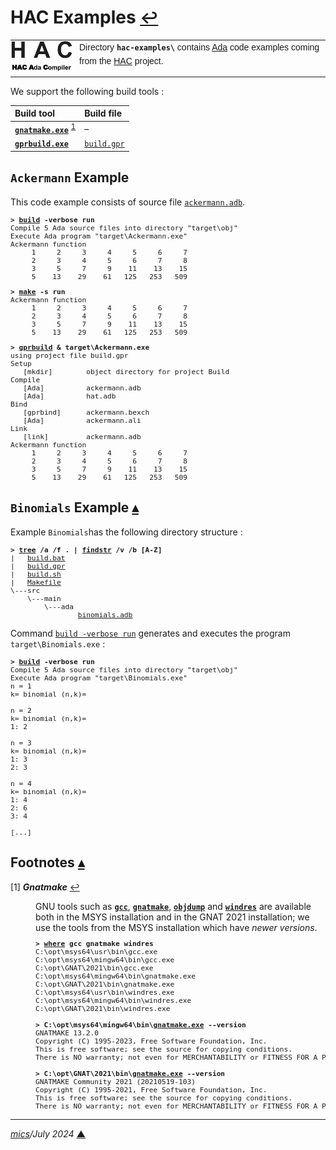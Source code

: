 # <span id="top">HAC Examples</span> <span style="font-size:90%;">[↩](../README.md#top)</span>

<table style="font-family:Helvetica,Arial;line-height:1.6;">
  <tr>
  <td style="border:0;padding:0 10px 0 0;min-width:100px;"><a href="https://github.com/zertovitch/hac" rel="external"><img style="border:0;" src="../docs/images/hac.png" width="100" alt="HAC Project"/></a></td>
  <td style="border:0;padding:0;vertical-align:text-top;">
    Directory <strong><code>hac-examples\</code></strong> contains <a href="https://github.com/zertovitch/hac" rel="external">Ada</a> code examples coming from the <a href="https://github.com/zertovitch/hac" rel="external">HAC</a> project.
  </td>
  </tr>
</table> 

We support the following build tools :

| Build&nbsp;tool | Build&nbsp;file |
|:----------------|:----------------|
| [**`gnatmake.exe`**][gnatmake_cmd] <sup id="anchor_01">[1](#footnote_01)</sup> | &ndash; |
| [**`gprbuild.exe`**][gprbuild_cmd] | [`build.gpr`](./Ackermann/build.gpr) |

## <span id="ackermann">`Ackermann` Example</span>

This code example consists of source file [`ackermann.adb`](./Ackermann/src/main/ada/ackermann.adb).

<pre style="font-size:80%;">
<b>&gt; <a href="./Ackermann/build.bat">build</a> -verbose run</b>
Compile 5 Ada source files into directory "target\obj"
Execute Ada program "target\Ackermann.exe"
Ackermann function
     1     2     3     4     5     6     7
     2     3     4     5     6     7     8
     3     5     7     9    11    13    15
     5    13    29    61   125   253   509
</pre>

<pre style="font-size:80%;">
<b>&gt; <a href="./Ackermann/Makefile">make</a> -s run</b>
Ackermann function
     1     2     3     4     5     6     7
     2     3     4     5     6     7     8
     3     5     7     9    11    13    15
     5    13    29    61   125   253   509
</pre>

<pre style="font-size:80%;">
<b>&gt; <a href="https://docs.adacore.com/gprbuild-docs/html/gprbuild_ug/building_with_gprbuild.html">gprbuild</a> &amp; target\Ackermann.exe</b>
using project file build.gpr
Setup
   [mkdir]        object directory for project Build
Compile
   [Ada]          ackermann.adb
   [Ada]          hat.adb
Bind
   [gprbind]      ackermann.bexch
   [Ada]          ackermann.ali
Link
   [link]         ackermann.adb
Ackermann function
     1     2     3     4     5     6     7
     2     3     4     5     6     7     8
     3     5     7     9    11    13    15
     5    13    29    61   125   253   509
</pre>

## <span id="binomials">`Binomials` Example</span> [**&#x25B4;**](#top)

Example `Binomials`has the following directory structure :

<pre style="font-size:80%;">
<b>&gt; <a href="https://learn.microsoft.com/en-us/windows-server/administration/windows-commands/tree" rel="external">tree</a> /a /f . | <a href="https://learn.microsoft.com/en-us/windows-server/administration/windows-commands/findstr" rel="external">findstr</a> /v /b [A-Z]</b>
|   <a href="./Binomials/build.bat">build.bat</a>
|   <a href="./Binomials/build.gpr">build.gpr</a>
|   <a href="./Binomials/build.sh">build.sh</a>
|   <a href="./Binomials/Makefile">Makefile</a>
\---src
    \---main
        \---ada
                <a href="./Binomials/src/main/ada/binomials.adb">binomials.adb</a>
</pre>

Command [`build -verbose run`](./Binomials/build.bat) generates and executes the program `target\Binomials.exe` :

<pre style="font-size:80%;">
<b>&gt; <a href="./Binomials/build.bat">build</a> -verbose run</b>
Compile 5 Ada source files into directory "target\obj"
Execute Ada program "target\Binomials.exe"
n = 1
k= binomial (n,k)=
&nbsp;
n = 2
k= binomial (n,k)=
1: 2
&nbsp;
n = 3
k= binomial (n,k)=
1: 3
2: 3
&nbsp;
n = 4
k= binomial (n,k)=
1: 4
2: 6
3: 4
&nbsp;
[...]
</pre>

<!--=======================================================================-->

## <span id="footnotes">Footnotes</span> [**&#x25B4;**](#top)

<span id="footnote_01">[1]</span> ***Gnatmake*** [↩](#anchor_01)

<dl><dd>
GNU tools such as <a href="https://gcc.gnu.org/onlinedocs/gcc/Invoking-GCC.html" reé?"extermal"><code><b>gcc</b></code></a>, <a href="https://docs.adacore.com/gnat_ugn-docs/html/gnat_ugn/gnat_ugn/building_executable_programs_with_gnat.html#the-gnat-make-program-gnatmake" rel="external"><code><b>gnatmake</b></code></a>, <a href="https://sourceware.org/binutils/docs/binutils/objdump.html" rel="external"><code><b>objdump</b></code></a> and <a href="https://sourceware.org/binutils/docs/binutils/windres.html" rel="external"><code><b>windres</b></code></a> are available both in the MSYS installation and in the GNAT 2021 installation; we use the tools from the MSYS installation which have <i>newer versions</i>.
<pre style="font-size:80%;">
<b>&gt; <a href="https://learn.microsoft.com/en-us/windows-server/administration/windows-commands/where">where</a> gcc gnatmake windres</b>
C:\opt\msys64\usr\bin\gcc.exe
C:\opt\msys64\mingw64\bin\gcc.exe
C:\opt\GNAT\2021\bin\gcc.exe
C:\opt\msys64\mingw64\bin\gnatmake.exe
C:\opt\GNAT\2021\bin\gnatmake.exe
C:\opt\msys64\usr\bin\windres.exe
C:\opt\msys64\mingw64\bin\windres.exe
C:\opt\GNAT\2021\bin\windres.exe
&nbsp;
<b>&gt; C:\opt\msys64\mingw64\bin\<a href="https://gcc.gnu.org/onlinedocs/gnat_ugn/Switches-for-gnatmake.html">gnatmake.exe</a> --version</b>
GNATMAKE 13.2.0
Copyright (C) 1995-2023, Free Software Foundation, Inc.
This is free software; see the source for copying conditions.
There is NO warranty; not even for MERCHANTABILITY or FITNESS FOR A PARTICULAR PURPOSE.
&nbsp;
<b>&gt; C:\opt\GNAT\2021\bin\<a href="https://gcc.gnu.org/onlinedocs/gnat_ugn/Switches-for-gnatmake.html">gnatmake.exe</a> --version</b>
GNATMAKE Community 2021 (20210519-103)
Copyright (C) 1995-2021, Free Software Foundation, Inc.
This is free software; see the source for copying conditions.
There is NO warranty; not even for MERCHANTABILITY or FITNESS FOR A PARTICULAR PURPOSE.
</pre>
</dd></dl>

***

*[mics](https://lampwww.epfl.ch/~michelou/)/July 2024* [**&#9650;**](#top)
<span id="bottom">&nbsp;</span>

<!-- link refs -->

[alr_cli]: https://alire.ada.dev/docs/#first-steps
[github_alire]: https://github.com/alire-project/alire
[gnatmake_cmd]: https://docs.adacore.com/gnat_ugn-docs/html/gnat_ugn/gnat_ugn/building_executable_programs_with_gnat.html#the-gnat-make-program-gnatmake
[gprbuild_cmd]: https://docs.adacore.com/gprbuild-docs/html/gprbuild_ug/building_with_gprbuild.html
